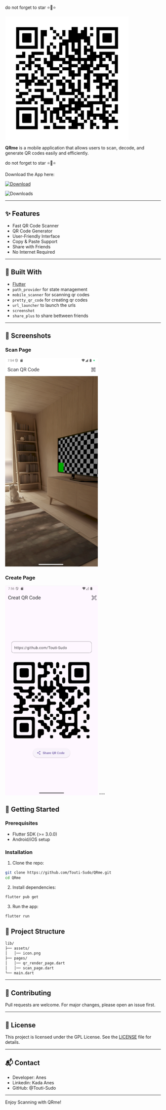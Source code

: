 do not forget to star ⭐🌟⭐

![My Logo](assets/icon/icon.png)

**QRme**  is a mobile application that allows users to scan, decode, and generate QR codes easily and efficiently.

do not forget to star ⭐🌟⭐

Download the App here:

[![Download](https://img.shields.io/badge/Download-APK-blue?style=for-the-badge&logo=android)](https://github.com/Touti-Sudo/QRme/releases/download/V1.0.0/app-release.apk)

![Downloads](https://img.shields.io/github/downloads/Touti-Sudo/Qrme/total)



---

## ✨ Features

* Fast QR Code Scanner
* QR Code Generator
* User-Friendly Interface
* Copy & Paste Support
* Share with Friends
* No Internet Required

---

## 🧱 Built With

* [Flutter](https://flutter.dev/)
* `path_provider` for state management
* `mobile_scanner` for scanning qr codes
* `pretty_qr_code` for creating qr codes
* `url_launcher` to launch the urls
* `screenshot` 
* `share_plus` to share bettween friends

---

## 📸 Screenshots
### Scan Page
<img src="assets/screenshots/Home.png" alt="Home Screenshot" width="300"/>

### Create Page
<img src="assets/screenshots/Create.png" alt="Search Screenshot" width="300"/>
---

## 🚀 Getting Started

### Prerequisites

* Flutter SDK (>= 3.0.0)
* Android/iOS setup

### Installation

1. Clone the repo:

```bash
git clone https://github.com/Touti-Sudo/QRme.git
cd QRme
```

2. Install dependencies:

```bash
flutter pub get
```


3. Run the app:

```bash
flutter run
```

## 📂 Project Structure

```
lib/
├── assets/
│   │── icon.png
├── pages/
│   │── qr_render_page.dart
│   │── scan_page.dart
└── main.dart
```

---

## 🤝 Contributing

Pull requests are welcome. For major changes, please open an issue first.

---

## 📄 License

This project is licensed under the GPL License. See the [LICENSE](LICENSE) file for details.

---

## 📬 Contact

* Developer: Anes
* Linkedin: Kada Anes
* GitHub: @Touti-Sudo

---

Enjoy Scanning with QRme!


